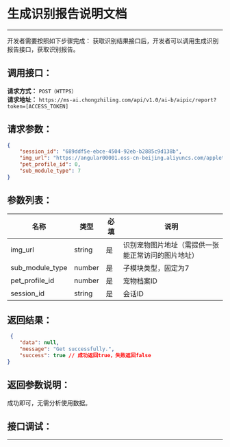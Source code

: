 # 生成识别报告说明文档
---
开发者需要按照如下步骤完成：
获取识别结果接口后，开发者可以调用生成识别报告接口，获取识别报告。

## 调用接口：
**请求方式：** `POST（HTTPS）`  
**请求地址：** `https://ms-ai.chongzhiling.com/api/v1.0/ai-b/aipic/report?token=[ACCESS_TOKEN]`

## 请求参数：
```json
{
    "session_id": "689ddf5e-ebce-4504-92eb-b2885c9d138b",
    "img_url": "https://angular00001.oss-cn-beijing.aliyuncs.com/applet.png",
    "pet_profile_id": 0,
    "sub_module_type": 7
}
```


## 参数列表：

| 名称            | 类型   | 必填 | 说明                                               |
| --------------- | ------ | ---- | -------------------------------------------------- |
| img_url         | string | 是   | 识别宠物图片地址（需提供一张能正常访问的图片地址） |
| sub_module_type | number | 是   | 子模块类型，固定为7                                |
| pet_profile_id  | number | 是   | 宠物档案ID                                         |
| session_id      | string | 是   | 会话ID                                             |

## 返回结果：
```json
 {
    "data": null,
    "message": "Get successfully.",
    "success": true // 成功返回true，失败返回false
}
```

## 返回参数说明：
成功即可，无需分析使用数据。

## 接口调试：
---
<script setup>
import SwaggerUI from '../../../../src/components/SwaggerUI.vue'
</script>

<ClientOnly>
  <SwaggerUI 
    tag="aipic"
    type="post"
    path="/aipic/report" 
  />
</ClientOnly>